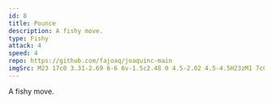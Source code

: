 ```yaml
---
id: 8
title: Pounce
description: A fishy move.
type: Fishy
attack: 4
speed: 4
repo: https://github.com/fajoaq/joaquinc-main
imgSrc: M23 17c0 3.31-2.69 6-6 6v-1.5c2.48 0 4.5-2.02 4.5-4.5H23zM1 7c0-3.31 2.69-6 6-6v1.5C4.52 2.5 2.5 4.52 2.5 7H1zm7.01-2.68-4.6 4.6c-3.22 3.22-3.22 8.45 0 11.67s8.45 3.22 11.67 0l7.07-7.07c.49-.49.49-1.28 0-1.77s-1.28-.49-1.77 0l-4.42 4.42-.71-.71 6.54-6.54c.49-.49.49-1.28 0-1.77s-1.28-.49-1.77 0l-5.83 5.83-.71-.71 6.89-6.89c.49-.49.49-1.28 0-1.77s-1.28-.49-1.77 0l-6.89 6.89-.69-.7 5.48-5.48c.49-.49.49-1.28 0-1.77s-1.28-.49-1.77 0l-7.62 7.62c1.22 1.57 1.11 3.84-.33 5.28l-.71-.71c1.17-1.17 1.17-3.07 0-4.24l-.35-.35 4.07-4.07c.49-.49.49-1.28 0-1.77-.5-.48-1.29-.48-1.78.01z
---
```


A fishy move.
